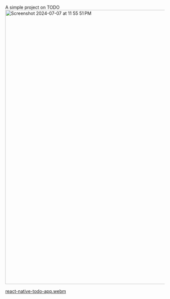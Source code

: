 A simple project on TODO 
<img width="867" alt="Screenshot 2024-07-07 at 11 55 51 PM" src="https://github.com/vivekgupta4Git/todo-app/assets/91813403/5a0e1387-2f8d-41bc-b1d2-903d8d73e5c2">

[react-native-todo-app.webm](https://github.com/vivekgupta4Git/todo-app/assets/91813403/bbee06a0-2531-4bdc-a018-5c1f09f58f0a)
